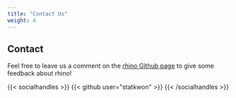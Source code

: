 ```yaml
---
title: "Contact Us"
weight: 4
---
```


## Contact

Feel free to leave us a comment on the [rhino Github page](https://github.com/statkwon/rhino) to give some feedback about rhino!

{{< socialhandles >}}
    {{< github user="statkwon" >}}
{{< /socialhandles >}}


